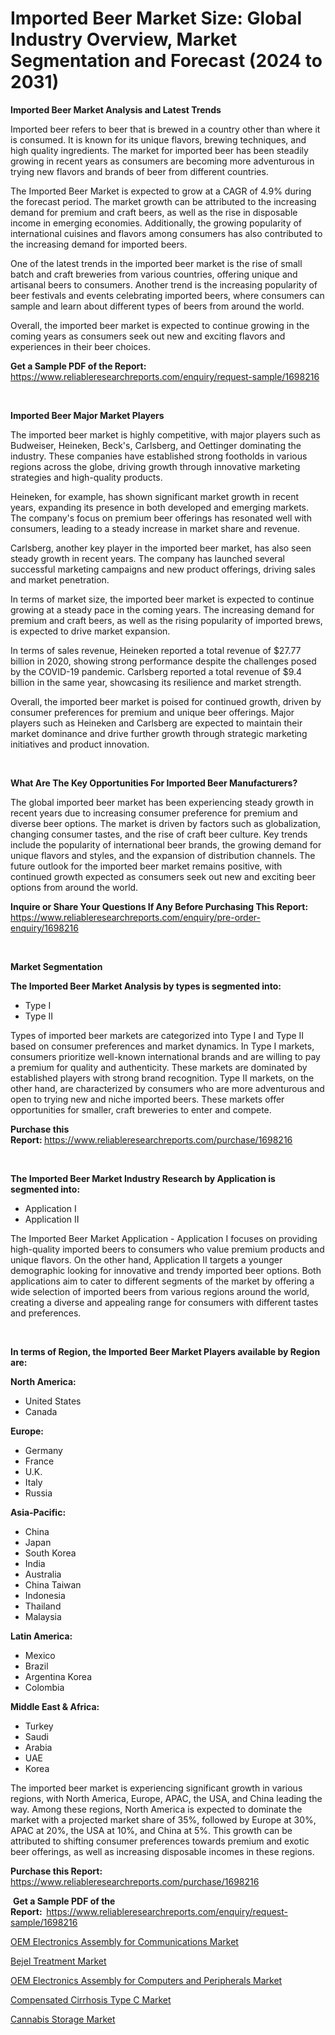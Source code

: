 <p><h1>Imported Beer Market Size: Global Industry Overview, Market Segmentation and Forecast (2024 to 2031)</h1></p><p><strong>Imported Beer Market Analysis and Latest Trends</strong></p>
<p><p>Imported beer refers to beer that is brewed in a country other than where it is consumed. It is known for its unique flavors, brewing techniques, and high quality ingredients. The market for imported beer has been steadily growing in recent years as consumers are becoming more adventurous in trying new flavors and brands of beer from different countries.</p><p>The Imported Beer Market is expected to grow at a CAGR of 4.9% during the forecast period. The market growth can be attributed to the increasing demand for premium and craft beers, as well as the rise in disposable income in emerging economies. Additionally, the growing popularity of international cuisines and flavors among consumers has also contributed to the increasing demand for imported beers.</p><p>One of the latest trends in the imported beer market is the rise of small batch and craft breweries from various countries, offering unique and artisanal beers to consumers. Another trend is the increasing popularity of beer festivals and events celebrating imported beers, where consumers can sample and learn about different types of beers from around the world.</p><p>Overall, the imported beer market is expected to continue growing in the coming years as consumers seek out new and exciting flavors and experiences in their beer choices.</p></p>
<p><strong>Get a Sample PDF of the Report:&nbsp;</strong> <a href="https://www.reliableresearchreports.com/enquiry/request-sample/1698216">https://www.reliableresearchreports.com/enquiry/request-sample/1698216</a></p>
<p>&nbsp;</p>
<p><strong>Imported Beer Major Market Players</strong></p>
<p><p>The imported beer market is highly competitive, with major players such as Budweiser, Heineken, Beck's, Carlsberg, and Oettinger dominating the industry. These companies have established strong footholds in various regions across the globe, driving growth through innovative marketing strategies and high-quality products.</p><p>Heineken, for example, has shown significant market growth in recent years, expanding its presence in both developed and emerging markets. The company's focus on premium beer offerings has resonated well with consumers, leading to a steady increase in market share and revenue.</p><p>Carlsberg, another key player in the imported beer market, has also seen steady growth in recent years. The company has launched several successful marketing campaigns and new product offerings, driving sales and market penetration.</p><p>In terms of market size, the imported beer market is expected to continue growing at a steady pace in the coming years. The increasing demand for premium and craft beers, as well as the rising popularity of imported brews, is expected to drive market expansion.</p><p>In terms of sales revenue, Heineken reported a total revenue of $27.77 billion in 2020, showing strong performance despite the challenges posed by the COVID-19 pandemic. Carlsberg reported a total revenue of $9.4 billion in the same year, showcasing its resilience and market strength.</p><p>Overall, the imported beer market is poised for continued growth, driven by consumer preferences for premium and unique beer offerings. Major players such as Heineken and Carlsberg are expected to maintain their market dominance and drive further growth through strategic marketing initiatives and product innovation.</p></p>
<p>&nbsp;</p>
<p><strong>What Are The Key Opportunities For Imported Beer Manufacturers?</strong></p>
<p><p>The global imported beer market has been experiencing steady growth in recent years due to increasing consumer preference for premium and diverse beer options. The market is driven by factors such as globalization, changing consumer tastes, and the rise of craft beer culture. Key trends include the popularity of international beer brands, the growing demand for unique flavors and styles, and the expansion of distribution channels. The future outlook for the imported beer market remains positive, with continued growth expected as consumers seek out new and exciting beer options from around the world.</p></p>
<p><strong>Inquire or Share Your Questions If Any Before Purchasing This Report:</strong> <a href="https://www.reliableresearchreports.com/enquiry/pre-order-enquiry/1698216">https://www.reliableresearchreports.com/enquiry/pre-order-enquiry/1698216</a></p>
<p>&nbsp;</p>
<p><strong>Market Segmentation</strong></p>
<p><strong>The Imported Beer Market Analysis by types is segmented into:</strong></p>
<p><ul><li>Type I</li><li>Type II</li></ul></p>
<p><p>Types of imported beer markets are categorized into Type I and Type II based on consumer preferences and market dynamics. In Type I markets, consumers prioritize well-known international brands and are willing to pay a premium for quality and authenticity. These markets are dominated by established players with strong brand recognition. Type II markets, on the other hand, are characterized by consumers who are more adventurous and open to trying new and niche imported beers. These markets offer opportunities for smaller, craft breweries to enter and compete.</p></p>
<p><strong>Purchase this Report:&nbsp;</strong><a href="https://www.reliableresearchreports.com/purchase/1698216">https://www.reliableresearchreports.com/purchase/1698216</a></p>
<p>&nbsp;</p>
<p><strong>The Imported Beer Market Industry Research by Application is segmented into:</strong></p>
<p><ul><li>Application I</li><li>Application II</li></ul></p>
<p><p>The Imported Beer Market Application - Application I focuses on providing high-quality imported beers to consumers who value premium products and unique flavors. On the other hand, Application II targets a younger demographic looking for innovative and trendy imported beer options. Both applications aim to cater to different segments of the market by offering a wide selection of imported beers from various regions around the world, creating a diverse and appealing range for consumers with different tastes and preferences.</p></p>
<p>&nbsp;</p>
<p><strong>In terms of Region, the Imported Beer Market Players available by Region are:</strong></p>
<p>
    <p> <strong> North America: </strong>
        <ul>
            <li>United States</li>
            <li>Canada</li>
        </ul>
        </p> 
    <p> <strong> Europe: </strong>
        <ul>
            <li>Germany</li>
            <li>France</li>
            <li>U.K.</li>
            <li>Italy</li>
            <li>Russia</li>
        </ul>
        </p> 
    <p> <strong> Asia-Pacific: </strong>
        <ul>
            <li>China</li>
            <li>Japan</li>
            <li>South Korea</li>
            <li>India</li>
            <li>Australia</li>
            <li>China Taiwan</li>
            <li>Indonesia</li>
            <li>Thailand</li>
            <li>Malaysia</li>
        </ul>
        </p> 
    <p> <strong> Latin America: </strong>
        <ul>
            <li>Mexico</li>
            <li>Brazil</li>
            <li>Argentina Korea</li>
            <li>Colombia</li>
        </ul>
        </p> 
    <p> <strong> Middle East & Africa: </strong>
        <ul>
            <li>Turkey</li>
            <li>Saudi</li>
            <li>Arabia</li>
            <li>UAE</li>
            <li>Korea</li>
        </ul>
    </p>
    </p>
<p><p>The imported beer market is experiencing significant growth in various regions, with North America, Europe, APAC, the USA, and China leading the way. Among these regions, North America is expected to dominate the market with a projected market share of 35%, followed by Europe at 30%, APAC at 20%, the USA at 10%, and China at 5%. This growth can be attributed to shifting consumer preferences towards premium and exotic beer offerings, as well as increasing disposable incomes in these regions.</p></p>
<p><strong>Purchase this Report: </strong><a href="https://www.reliableresearchreports.com/purchase/1698216">https://www.reliableresearchreports.com/purchase/1698216</a></p>
<p>&nbsp;<strong>Get a Sample PDF of the Report:&nbsp;&nbsp;</strong><a href="https://www.reliableresearchreports.com/enquiry/request-sample/1698216">https://www.reliableresearchreports.com/enquiry/request-sample/1698216</a></p>
<p><strong></strong></p>
<p><p><a href="https://medium.com/@amypatel1993/oem-electronics-assembly-for-communications-market-insights-into-market-cagr-market-trends-and-83d2b327cdb0">OEM Electronics Assembly for Communications Market</a></p><p><a href="https://medium.com/@gracemoreno2019/bejel-treatment-market-insight-market-trends-growth-forecasted-from-2024-to-2031-e2939fad64ec">Bejel Treatment Market</a></p><p><a href="https://medium.com/@amypatel1993/oem-electronics-assembly-for-computers-and-peripherals-market-research-report-its-history-and-0d280b5f994b">OEM Electronics Assembly for Computers and Peripherals Market</a></p><p><a href="https://medium.com/@gracemoreno2019/compensated-cirrhosis-type-c-market-report-reveals-the-latest-trends-and-growth-opportunities-of-6aca0efe5852">Compensated Cirrhosis Type C Market</a></p><p><a href="https://medium.com/@dianeharris83/cannabis-storage-market-outlook-industry-overview-and-forecast-2024-to-2031-12730bf4d463">Cannabis Storage Market</a></p></p>